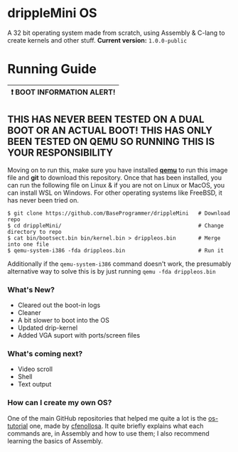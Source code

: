 # drippleMini OS

A 32 bit operating system made from scratch, using Assembly & C-lang to create kernels and other stuff. 
**Current version:** `1.0.0-public`

# Running Guide
| :exclamation:  BOOT INFORMATION ALERT!   |
|------------------------------------------|

## THIS HAS NEVER BEEN TESTED ON A DUAL BOOT OR AN ACTUAL BOOT! THIS HAS ONLY BEEN TESTED ON QEMU SO RUNNING THIS IS YOUR RESPONSIBILITY
Moving on to run this, make sure you have installed **[qemu](https://www.qemu.org/)** to run this image file and **git** to download this repository. Once that has been installed, you can run the following file on Linux & if you are not on Linux or MacOS, you can install WSL on Windows. For other operating systems like FreeBSD, it has never been tried on.

```
$ git clone https://github.com/BaseProgrammer/drippleMini   # Download repo
$ cd drippleMini/                                           # Change directory to repo
$ cat bin/bootsect.bin bin/kernel.bin > drippleos.bin       # Merge into one file
$ qemu-system-i386 -fda drippleos.bin                       # Run it
```

Additionally if the `qemu-system-i386` command doesn't work, the presumably alternative way to solve this is by just running `qemu -fda drippleos.bin`

### What's New?

- Cleared out the boot-in logs
- Cleaner
- A bit slower to boot into the OS
- Updated drip-kernel
- Added VGA suport with ports/screen files

### What's coming next?
- Video scroll
- Shell
- Text output

### How can I create my own OS?
One of the main GitHub repositories that helped me quite a lot is the [os-tutorial](https://github.com/cfenollosa/os-tutorial/) one, made by [cfenollosa](https://github.com/cfenollosa). It quite briefly explains what each commands are, in Assembly and how to use them; I also recommend learning the basics of Assembly.